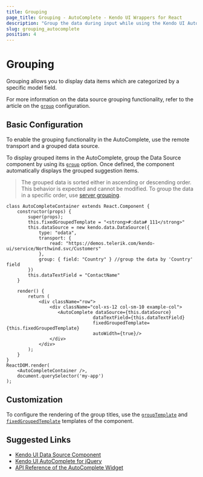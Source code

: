 ```yaml
---
title: Grouping
page_title: Grouping - AutoComplete - Kendo UI Wrappers for React
description: "Group the data during input while using the Kendo UI AutoComplete wrapper for React."
slug: grouping_autocomplete
position: 4
---
```


# Grouping

Grouping allows you to display data items which are categorized by a specific model field.

For more information on the data source grouping functionality, refer to the article on the [`group`](http://docs.telerik.com/kendo-ui/api/javascript/data/datasource#configuration-group) configuration.

## Basic Configuration

To enable the grouping functionality in the AutoComplete, use the remote transport and a grouped data source.

To display grouped items in the AutoComplete, group the Data Source component by using its [`group`](http://docs.telerik.com/kendo-ui/api/javascript/data/datasource#configuration-group) option. Once defined, the component automatically displays the grouped suggestion items.

> The grouped data is sorted either in ascending or descending order. This behavior is expected and cannot be modified. To group the data in a specific order, use [server grouping](http://docs.telerik.com/kendo-ui/api/javascript/data/datasource#configuration-serverGrouping).

```jsx-preview
class AutoCompleteContainer extends React.Component {
    constructor(props) {
        super(props);
        this.fixedGroupedTemplate = "<strong>#:data# 111</strong>"
        this.dataSource = new kendo.data.DataSource({
            type: "odata",
            transport: {
                read: "https://demos.telerik.com/kendo-ui/service/Northwind.svc/Customers"
            },
            group: { field: "Country" } //group the data by 'Country' field
        })
        this.dataTextField = "ContactName"
    }

    render() {
        return (
            <div className="row">
                <div className="col-xs-12 col-sm-10 example-col">
                   <AutoComplete dataSource={this.dataSource}
                                dataTextField={this.dataTextField}
                                fixedGroupedTemplate={this.fixedGroupedTemplate}
                                autoWidth={true}/>
                </div>
            </div>
        );
    }
}
ReactDOM.render(
    <AutoCompleteContainer />,
    document.querySelector('my-app')
);
```

## Customization

To configure the rendering of the group titles, use the [`groupTemplate`](http://docs.telerik.com/kendo-ui/api/javascript/ui/AutoComplete#configuration-groupTemplate) and [`fixedGroupedTemplate`](http://docs.telerik.com/kendo-ui/api/javascript/ui/AutoComplete#configuration-fixedGroupTemplate) templates of the component.

## Suggested Links

* [Kendo UI Data Source Component](http://docs.telerik.com/kendo-ui/api/javascript/data/datasource#configuration-group)
* [Kendo UI AutoComplete for jQuery](https://docs.telerik.com/kendo-ui/controls/editors/autocomplete/overview)
* [API Reference of the AutoComplete Widget](https://docs.telerik.com/kendo-ui/api/javascript/ui/autocomplete)
